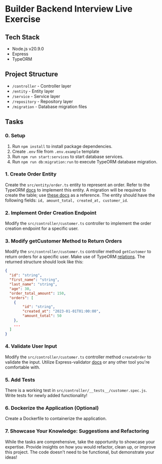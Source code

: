 # Builder Backend Interview Live Exercise

## Tech Stack

- Node.js v20.9.0
- Express
- TypeORM

## Project Structure

- `/controller` - Controller layer
- `/entity` - Entity layer
- `/service` - Service layer
- `/repository` - Repository layer
- `/migration` - Database migration files

## Tasks

### 0. Setup
1. Run `npm install` to install package dependencies.
2. Create `.env` file from `.env.example` template
3. Run `npm run start:services` to start database services.
4. Run `npm run db:migration:run` to execute TypeORM database migration.

### 1. Create Order Entity

Create the `src/entity/order.ts` entity to represent an order. Refer to the TypeORM [docs](https://typeorm.io/relations) to implement this entity. A migration will be required to create the table; use [these docs](https://typeorm.io/migrations) as a reference.
The entity should have the following fields: `id, amount_total, created_at, customer_id`. 

### 2. Implement Order Creation Endpoint

Modify the `src/controller/customer.ts` controller to implement the order creation endpoint for a specific user.

### 3. Modify getCustomer Method to Return Orders

Modify the `src/controller/customer.ts` controller method `getCustomer` to return orders for a specific user. Make use of TypeORM [relations](https://typeorm.io/relations). The returned structure should look like this:
```json
{
  "id": "string",
  "first_name": "string",
  "last_name": "string",
  "age": 30,
  "order_total_amount": 150,
  "orders": [
    {
        "id": "string",
        "created_at": "2023-01-01T01:00:00",
        "amount_total": 50
    },
    ...
  ]
}
```

### 4. Validate User Input

Modify the `src/controller/customer.ts` controller method `createOrder` to validate the input. 
Utilize Express-validator [docs](https://express-validator.github.io/docs/) or any other tool you're comfortable with.

### 5. Add Tests

There is a working test in `src/controller/__tests__/customer.spec.js`. Write tests for newly added functionality!

### 6. Dockerize the Application (Optional)

Create a Dockerfile to containerize the application.

### 7. Showcase Your Knowledge: Suggestions and Refactoring

While the tasks are comprehensive, take the opportunity to showcase your expertise. Provide insights on how you would refactor, clean up, or improve this project. The code doesn't need to be functional, but demonstrate your ideas!
